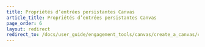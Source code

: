```yaml
---
title: Propriétés d’entrées persistantes Canvas 
article_title: Propriétés d’entrées persistantes Canvas
page_order: 6
layout: redirect
redirect_to: /docs/user_guide/engagement_tools/canvas/create_a_canvas/canvas_persistent_entry_properties/
---
```


